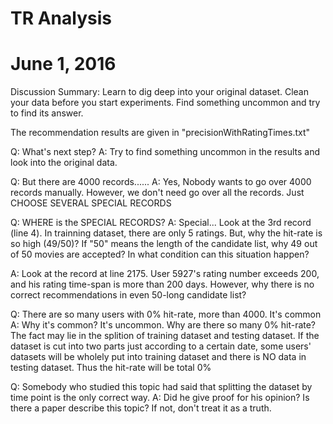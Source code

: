 # TR Analysis
# June 1, 2016
Discussion
Summary: Learn to dig deep into your original dataset. Clean your data before you start experiments.
         Find something uncommon and try to find its answer.

The recommendation results are given in "precisionWithRatingTimes.txt"


Q: What's next step?
A: Try to find something uncommon in the results and look into the original data.

Q: But there are 4000 records......
A: Yes, Nobody wants to go over 4000 records manually. However, we don't need go over all the records.
   Just CHOOSE SEVERAL SPECIAL RECORDS
   
Q: WHERE is the SPECIAL RECORDS?
A: Special... Look at the 3rd record (line 4). In trainning dataset, there are only 5 ratings. But, 
   why the hit-rate is so high (49/50)? If "50" means the length of the candidate list, why 49 out of
   50 movies are accepted? In what condition can this situation happen?
   
A: Look at the record at line 2175. User 5927's rating number exceeds 200, and his rating time-span 
   is more than 200 days. However, why there is no correct recommendations in even 50-long candidate
   list?

Q: There are so many users with 0% hit-rate, more than 4000. It's common
A: Why it's common? It's uncommon. Why are there so many 0% hit-rate? The fact may lie in the splition
   of training dataset and testing dataset. If the dataset is cut into two parts just according to a
   certain date, some users' datasets will be wholely put into training dataset and there is NO data
   in testing dataset. Thus the hit-rate will be total 0%

Q: Somebody who studied this topic had said that splitting the dataset by time point is the only correct
   way.
A: Did he give proof for his opinion? Is there a paper describe this topic? If not, don't treat it as
   a truth.   
